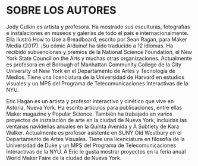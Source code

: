 # SOBRE LOS AUTORES

Jody Culkin es artista y profesora. Ha mostrado sus esculturas, fotografías e instalaciones en museos y galerías de todo el país e internacionalmente. Ella ilustró How to Use a Breadboard, escrito por Sean Ragan, para Maker Media (2017). ¡Su cómic Arduino! ha sido traducido a 12 idiomas. Ha recibido subvenciones y premios de la National Science Foundation, el New York State Council on the Arts y muchas otras organizaciones. Actualmente es profesora en el Borough of Manhattan Community College de la City University of New York en el Departamento de Artes y Tecnología de Medios. Tiene una licenciatura de la Universidad de Harvard en estudios visuales y un MPS del Programa de Telecomunicaciones Interactivas de la NYU.

Eric Hagan es un artista y profesor interactivo y cinético que vive en Astoria, Nueva York. Ha escrito artículos para publicaciones, entre ellas Make: magazine y Popular Science. También ha trabajado en varios proyectos de instalación de arte en la ciudad de Nueva York, incluidas las ventanas navideñas anuales en la Quinta Avenida y A Subtlety de Kara Walker. Actualmente es profesor asistente en SUNY Old Westbury en el Departamento de Artes Visuales. Tiene una licenciatura en filosofía de la Universidad de Duke y un MPS del Programa de Telecomunicaciones Interactivas de la NYU. A Eric le gusta mostrar proyectos en la feria anual World Maker Faire de la ciudad de Nueva York.

